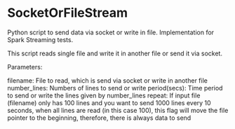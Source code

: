 # SocketOrFileStream
Python script to send data via socket or write in file. Implementation for Spark Streaming tests.

This script reads single file and write it in another file or send it via socket.

Parameters:

  filename: File to read, which is send via socket or write in another file
  number_lines: Numbers of lines to send or write
  period(secs): Time period to send or write the lines given by number_lines
  repeat: If input file (filename) only has 100 lines and you want to send 1000 lines every 10 seconds, when all lines are read (in this case 100), this flag will move the file pointer to the beginning, therefore, there is always data to send
